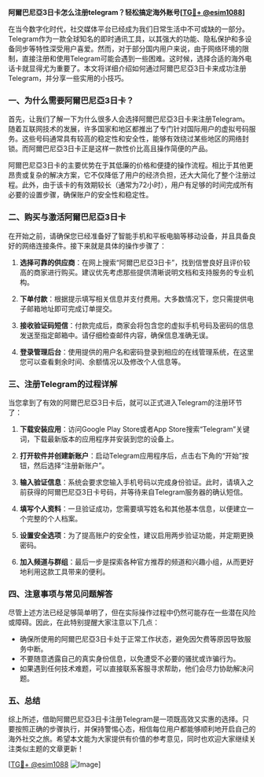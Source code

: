 **阿爾巴尼亞3日卡怎么注册telegram？轻松搞定海外账号[[TG💪+ @esim1088](https://t.me/s/esim1088)]**

在当今数字化时代，社交媒体平台已经成为我们日常生活中不可或缺的一部分。Telegram作为一款全球知名的即时通讯工具，以其强大的功能、隐私保护和多设备同步等特性深受用户喜爱。然而，对于部分国内用户来说，由于网络环境的限制，直接注册和使用Telegram可能会遇到一些困难。这时候，选择合适的海外电话卡就显得尤为重要了。本文将详细介绍如何通过阿爾巴尼亞3日卡来成功注册Telegram，并分享一些实用的小技巧。

### 一、为什么需要阿爾巴尼亞3日卡？

首先，让我们了解一下为什么很多人会选择阿爾巴尼亞3日卡来注册Telegram。随着互联网技术的发展，许多国家和地区都推出了专门针对国际用户的虚拟号码服务。这些号码通常具有较高的稳定性和安全性，能够有效绕过某些地区的网络封锁。而阿爾巴尼亞3日卡正是这样一款性价比高且操作简便的产品。

阿爾巴尼亞3日卡的主要优势在于其低廉的价格和便捷的操作流程。相比于其他更昂贵或复杂的解决方案，它不仅降低了用户的经济负担，还大大简化了整个注册过程。此外，由于该卡的有效期较长（通常为72小时），用户有足够的时间完成所有必要的设置步骤，确保账户的安全性和稳定性。

### 二、购买与激活阿爾巴尼亞3日卡

在开始之前，请确保您已经准备好了智能手机和平板电脑等移动设备，并且具备良好的网络连接条件。接下来就是具体的操作步骤了：

1. **选择可靠的供应商**：在网上搜索“阿爾巴尼亞3日卡”，找到信誉良好且评价较高的商家进行购买。建议优先考虑那些提供清晰说明文档和支持服务的专业机构。
   
2. **下单付款**：根据提示填写相关信息并支付费用。大多数情况下，您只需提供电子邮箱地址即可完成订单提交。

3. **接收验证码短信**：付款完成后，商家会将包含您的虚拟手机号码及密码的信息发送至指定邮箱中。请仔细检查邮件内容，确保信息准确无误。

4. **登录管理后台**：使用提供的用户名和密码登录到相应的在线管理系统，在这里您可以查看剩余时间、余额情况以及修改个人信息等。

### 三、注册Telegram的过程详解

当您拿到了有效的阿爾巴尼亞3日卡后，就可以正式进入Telegram的注册环节了：

1. **下载安装应用**：访问Google Play Store或者App Store搜索“Telegram”关键词，下载最新版本的应用程序并安装到您的设备上。

2. **打开软件并创建新账户**：启动Telegram应用程序后，点击右下角的“开始”按钮，然后选择“注册新账户”。

3. **输入验证信息**：系统会要求您输入手机号码以完成身份验证。此时，请填入之前获得的阿爾巴尼亞3日卡号码，并等待来自Telegram服务器的确认短信。

4. **填写个人资料**：一旦验证成功，您需要填写姓名和其他基本信息，以便建立一个完整的个人档案。

5. **设置安全选项**：为了提高账户的安全性，建议启用两步验证功能，并定期更换密码。

6. **加入频道与群组**：最后一步是探索各种官方推荐的频道和兴趣小组，从而更好地利用这款工具带来的便利。

### 四、注意事项与常见问题解答

尽管上述方法已经足够简单明了，但在实际操作过程中仍然可能存在一些潜在风险或障碍。因此，在此特别提醒大家注意以下几点：

- 确保所使用的阿爾巴尼亞3日卡处于正常工作状态，避免因欠费等原因导致服务中断。
- 不要随意透露自己的真实身份信息，以免遭受不必要的骚扰或诈骗行为。
- 如果遇到任何技术难题，可以直接联系客服寻求帮助，他们会尽力协助解决问题。

### 五、总结

综上所述，借助阿爾巴尼亞3日卡注册Telegram是一项既高效又实惠的选择。只要按照正确的步骤执行，并保持警惕心态，相信每位用户都能够顺利地开启自己的海外社交之旅。希望本文能为大家提供有价值的参考意见，同时也欢迎大家继续关注类似主题的文章更新！

[[TG💪+ @esim1088](https://t.me/s/esim1088) ![Image](https://i.postimg.cc/4NQfJmqS/Snipaste-2025-05-13-00-14-12.png)]